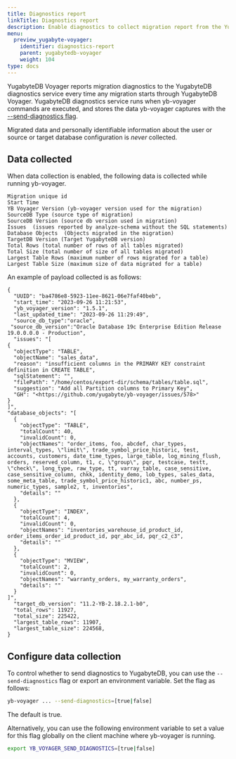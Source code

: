 ```yaml
---
title: Diagnostics report
linkTitle: Diagnostics report
description: Enable diagnostics to collect migration report from the YugabyteDB diagnostics service.
menu:
  preview_yugabyte-voyager:
    identifier: diagnostics-report
    parent: yugabytedb-voyager
    weight: 104
type: docs
---
```


YugabyteDB Voyager reports migration diagnostics to the YugabyteDB diagnostics service every time any migration starts through YugabyteDB Voyager. YugabyteDB diagnostics service runs when yb-voyager commands are executed, and stores the data yb-voyager captures with the [--send-diagnostics flag](#configuration-flag).

Migrated data and personally identifiable information about the user or source or target database configuration is _never_ collected.

## Data collected

When data collection is enabled, the following data is collected while running yb-voyager.

```output
Migration unique id
Start Time
YB Voyager Version (yb-voyager version used for the migration)
SourceDB Type (source type of migration)
SourceDB Version (source db version used in migration)
Issues  (issues reported by analyze-schema without the SQL statements)
Database Objects  (Objects migrated in the migration)
TargetDB Version (Target YugabyteDB version)
Total Rows (total number of rows of all tables migrated)
Total Size (total number of size of all tables migrated)
Largest Table Rows (maximum number of rows migrated for a table)
Largest Table Size (maximum size of data migrated for a table)
```

An example of payload collected is as follows:

```output
{
  "UUID": "ba4786e8-5923-11ee-8621-06e7faf40beb",
  "start_time": "2023-09-26 11:21:53",
  "yb_voyager_version": "1.5.1",
  "last_updated_time": "2023-09-26 11:29:49",
  "source_db_type":"oracle",
 "source_db_version":"Oracle Database 19c Enterprise Edition Release 19.0.0.0.0 - Production",
  "issues": "[
{
  "objectType": "TABLE",
  "objectName": "sales_data",
  "reason": "insufficient columns in the PRIMARY KEY constraint definition in CREATE TABLE",
  "sqlStatement": "",
  "filePath": "/home/centos/export-dir/schema/tables/table.sql",
  "suggestion": "Add all Partition columns to Primary Key",
  "GH": "<https://github.com/yugabyte/yb-voyager/issues/578>"
}
]",
"database_objects": "[
  {
    "objectType": "TABLE",
    "totalCount": 40,
    "invalidCount": 0,
    "objectNames": "order_items, foo, abcdef, char_types, interval_types, \"limit\", trade_symbol_price_historic, test, accounts, customers, date_time_types, large_table, log_mining_flush, orders, reserved_column, t1, c, \"group\", pqr, testcase, testt, \"check\", long_type, raw_type, tt, varray_table, case_sensitive, case_sensitive_column, chkk, identity_demo, lob_types, sales_data, some_meta_table, trade_symbol_price_historic1, abc, number_ps, numeric_types, sample2, t, inventories",
    "details": ""
  },
  {
    "objectType": "INDEX",
    "totalCount": 4,
    "invalidCount": 0,
    "objectNames": "inventories_warehouse_id_product_id, order_items_order_id_product_id, pqr_abc_id, pqr_c2_c3",
    "details": ""
  },
  {
    "objectType": "MVIEW",
    "totalCount": 2,
    "invalidCount": 0,
    "objectNames": "warranty_orders, my_warranty_orders",
    "details": ""
  }
]",
  "target_db_version": "11.2-YB-2.18.2.1-b0",
  "total_rows": 11927,
  "total_size": 225422,
  "largest_table_rows": 11907,
  "largest_table_size": 224568,
}
```

## Configure data collection

To control whether to send diagnostics to YugabyteDB, you can use the `--send-diagnostics` flag or export an environment variable.
Set the flag as follows:

```sh
yb-voyager ... --send-diagnostics=[true|false]
```

The default is true.

Alternatively, you can use the following environment variable to set a value for this flag globally on the client machine where yb-voyager is running.

```sh
export YB_VOYAGER_SEND_DIAGNOSTICS=[true|false]
```
